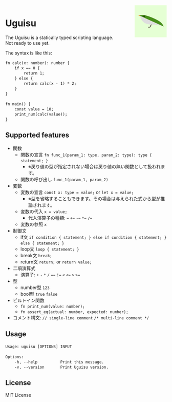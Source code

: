 <img alt="uguisu logo" width="100px" align="right" src="https://raw.githubusercontent.com/uguisu-dev/uguisu/master/uguisu-logo.png" />

# Uguisu
The Uguisu is a statically typed scripting language.  
Not ready to use yet.

The syntax is like this:
```
fn calc(x: number): number {
    if x == 0 {
        return 1;
    } else {
        return calc(x - 1) * 2;
    }
}

fn main() {
    const value = 10;
    print_num(calc(value));
}
```

## Supported features
- 関数
  - 関数の宣言 `fn func_1(param_1: type, param_2: type): type { statement; }`
    - ※戻り値の型が指定されない場合は戻り値の無い関数として扱われます。
  - 関数の呼び出し `func_1(param_1, param_2)`
- 変数
  - 変数の宣言 `const x: type = value;` or `let x = value;`
    - ※型を省略することもできます。その場合は与えられた式から型が推論されます。
  - 変数の代入 `x = value;`
    - 代入演算子の種類: `=` `+=` `-=` `*=` `/=`
  - 変数の参照 `x`
- 制御文
  - if文 `if condition { statement; } else if condition { statement; } else { statement; }`
  - loop文 `loop { statement; }`
  - break文 `break;`
  - return文 `return;` or `return value;`
- 二項演算式
  - 演算子: `+` `-` `*` `/` `==` `!=` `<` `<=` `>` `>=`
- 型
  - number型 `123`
  - bool型 `true` `false`
- ビルトイン関数
  - `fn print_num(value: number);`
  - `fn assert_eq(actual: number, expected: number);`
- コメント構文: `// single-line comment` `/* multi-line comment */`

## Usage
```
Usage: uguisu [OPTIONS] INPUT

Options:
    -h, --help          Print this message.
    -v, --version       Print Uguisu version.
```

## License
MIT License
